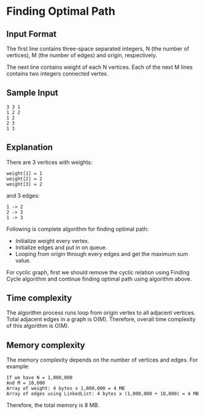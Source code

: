 # Finding Optimal Path
## Input Format
The first line contains three-space separated integers, N (the number of vertices), M (the number of edges) and origin, respectively.

The next line contains weight of each N vertices. Each of the next M lines contains two integers connected vertex.

## Sample Input
```
3 3 1
1 2 2
1 2
2 3
1 3
```

## Explanation
There are 3 vertices with weights:
```
weight[1] = 1
weight[2] = 2
weight[3] = 2
```
and 3 edges:
```
1 -> 2
2 -> 3
1 -> 3
```
Following is complete algorithm for finding optimal path:
- Initialize weight every vertex. 
- Initialize edges and put in on queue.
- Looping from origin through every edges and get the maximum sum value. 

For cyclic graph, first we should remove the cyclic relation using Finding Cycle algorithm and continue finding optimal path using algorithm above.

## Time complexity
The algorithm process runs loop from origin vertex to all adjacent vertices. Total adjacent edges in a graph is O(M). Therefore, overall time complexity of this algorithm is O(M).

## Memory complexity
The memory complexity depends on the number of vertices and edges. For example: 
```
If we have N = 1,000,000
And M = 10,000
Array of weight: 4 bytes x 1,000,000 = 4 MB
Array of edges using LinkedList: 4 bytes x (1,000,000 + 10,000) = 4 MB
```
Therefore, the total memory is 8 MB.
